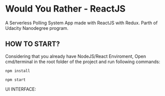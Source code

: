 # Would You Rather - ReactJS
 A Serverless Polling System App made with ReactJS with Redux.
 Parth of Udacity Nanodegree program.
 
 ## HOW TO START?
 Considering that you already have NodeJS/React Enviroment, Open cmd/terminal in the root folder of the project and run following commands:
 
 `npm install` 
 
 `npm start`
 
 
 


UI INTERFACE:
